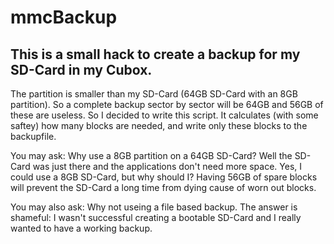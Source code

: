 # mmcBackup

## This is a small hack to create a backup for my SD-Card in my Cubox.

The partition is smaller than my SD-Card (64GB SD-Card with an 8GB partition). So a complete backup sector by sector will be 64GB and 56GB of these are useless. So I decided to write this script.
It calculates (with some saftey) how many blocks are needed, and write only these blocks to the backupfile.

You may ask: Why use a 8GB partition on a 64GB SD-Card? Well the SD-Card was just there and the applications don't need more space. Yes, I could use a 8GB SD-Card, but why should I? Having 56GB of spare blocks will prevent the SD-Card a long time from dying cause of worn out blocks. 

You may also ask: Why not useing a file based backup. The answer is shameful: I wasn't successful creating a bootable SD-Card and I really wanted to have a working backup.
